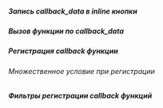 ##### Запись callback_data в inline кнопки

##### Вызов функции по callback_data

##### Регистрация callback функции
###### Множественное условие при регистрации

##### Фильтры регистрации callback функций

